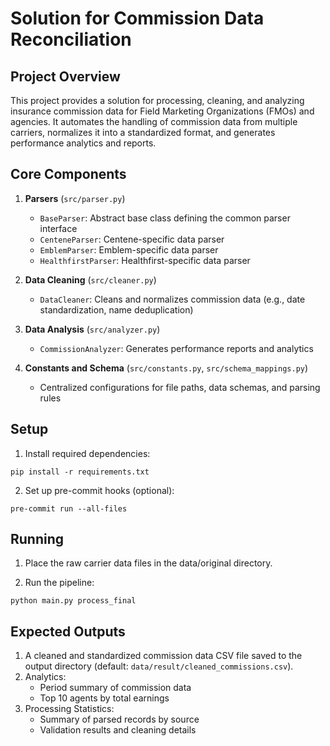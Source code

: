 # Solution for Commission Data Reconciliation

## Project Overview

This project provides a solution for processing, cleaning, and analyzing insurance commission data for Field Marketing Organizations (FMOs) and agencies. It automates the handling of commission data from multiple carriers, normalizes it into a standardized format, and generates performance analytics and reports.


## Core Components

1. **Parsers** (`src/parser.py`)

   - `BaseParser`: Abstract base class defining the common parser interface
   - `CenteneParser`: Centene-specific data parser
   - `EmblemParser`: Emblem-specific data parser
   - `HealthfirstParser`: Healthfirst-specific data parser

2. **Data Cleaning** (`src/cleaner.py`)

   - `DataCleaner`: Cleans and normalizes commission data (e.g., date standardization, name deduplication)

3. **Data Analysis** (`src/analyzer.py`)

   - `CommissionAnalyzer`: Generates performance reports and analytics

4. **Constants and Schema** (`src/constants.py`, `src/schema_mappings.py`)

   - Centralized configurations for file paths, data schemas, and parsing rules


## Setup

1. Install required dependencies:

`pip install -r requirements.txt`

2. Set up pre-commit hooks (optional):

`pre-commit run --all-files`


## Running
1. Place the raw carrier data files in the data/original directory.

2. Run the pipeline:

`python main.py process_final`


## Expected Outputs

1. A cleaned and standardized commission data CSV file saved to the output directory (default: `data/result/cleaned_commissions.csv`).
2. Analytics:
   - Period summary of commission data
   - Top 10 agents by total earnings
3. Processing Statistics:
   - Summary of parsed records by source
   - Validation results and cleaning details
